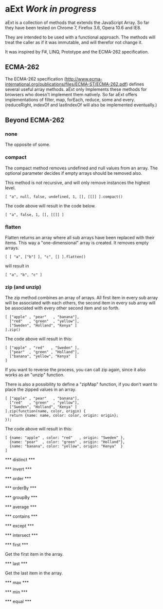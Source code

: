 # aExt *Work in progress* #

aExt is a collection of methods that extends the JavaScript Array. So far they have been tested on
Chrome 7, Firefox 3.6, Opera 10.6 and IE8.

They are intended to be used with a functional approach. The methods will treat the caller
as if it was immutable, and will therefor not change it.

It was inspired by F#, LINQ, Prototype and the ECMA-262 specification.

## ECMA-262 ##

The ECMA-262 specification (http://www.ecma-international.org/publications/files/ECMA-ST/ECMA-262.pdf)
defines several useful array methods. aExt only Implements these methods for browsers who doesn't implement them natively.
So far aExt offers implementations of filter, map, forEach, reduce, some and every. (reduceRight, indexOf and lastIndexOf
will also be implemented eventually.)

## Beyond ECMA-262

### none ###

The opposite of some.

### compact ###

The compact method removes undefined and null values from an array. The optional
parameter decides if empty arrays should be removed also.

This method is not recursive, and will only remove instances the highest level.

    [ "a", null, false, undefined, 1, [], [[]] ].compact()

The code above will result in the code below.

    [ "a", false, 1, [], [[]] ]


### flatten ###

Flatten returns an array where all sub arrays have been replaced with their items. This way
a "one-dimensional" array is created. It removes empty arrays.

    [ [ "a", ["b"] ], "c", [] ].flatten()

will result in

    [ "a", "b", "c" ]

### zip (and unzip) ###

The zip method combines an array of arrays.
All first item in every sub array will be associated with each others, the second item in every
sub array will be associated with every other second item and so forth. 

    [ ["apple" , "pear"   , "banana"],
      ["red"   , "green"  , "yellow"],
      ["Sweden", "Holland", "Kenya" ]
    ].zip()

The code above will result in this:

    [ ["apple" , "red"   , "Sweden" ],
      ["pear"  , "green" , "Holland"],
      ["banana", "yellow", "Kenya"  ]
    ]

If you want to reverse the process, you can call zip again, since it also works as an "unzip" function.

There is also a possibility to define a "zipMap" function, if you don't want to
place the zipped values in an array.

    [ ["apple" , "pear"   , "banana"],
      ["red"   , "green"  , "yellow"],
      ["Sweden", "Holland", "Kenya" ]
    ].zip(function(name, color, origin) {
      return {name: name, color: color, origin: origin};
    });

The code above will result in this:

    [ {name: "apple" , color: "red"   , origin: "Sweden" },
      {name: "pear"  , color: "green" , origin: "Holland"},
      {name: "banana", color: "yellow", origin: "Kenya"  }
    ]

*** distinct ***

*** invert ***

*** order ***

*** orderBy ***

*** groupBy ***

*** average ***

*** contains ***

*** except ***

*** intersect ***

*** first ***

Get the first item in the array.

*** last ***

Get the last item in the array.

*** max ***

*** min ***

*** equal ***


